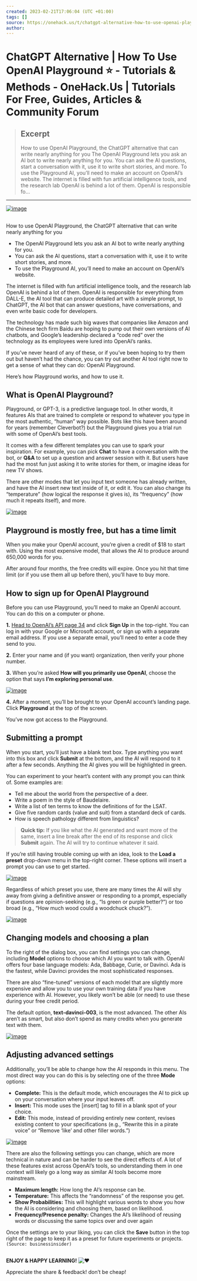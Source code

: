 ```yaml
---
created: 2023-02-21T17:06:04 (UTC +01:00)
tags: []
source: https://onehack.us/t/chatgpt-alternative-how-to-use-openai-playground/233391
author: 
---
```


# ChatGPT Alternative | How To Use OpenAI Playground ⭐ - Tutorials & Methods - OneHack.Us | Tutorials For Free, Guides, Articles & Community Forum

> ## Excerpt
> How to use OpenAI Playground, the ChatGPT alternative that can write nearly anything for you   The OpenAI Playground lets you ask an AI bot to write nearly anything for you. You can ask the AI questions, start a conversation with it, use it to write short stories, and more. To use the Playground AI, you’ll need to make an account on OpenAI’s website.  The internet is filled with fun artificial intelligence tools, and the research lab OpenAI is behind a lot of them. OpenAI is responsible fo...

---
[![image](https://onehack.us/uploads/default/optimized/3X/0/7/07b53ea9ba434330a076e8b849cb8c6e2ed6f85a_2_517x258.png)](https://onehack.us/uploads/default/original/3X/0/7/07b53ea9ba434330a076e8b849cb8c6e2ed6f85a.png "image")

## [](https://onehack.us/t/chatgpt-alternative-how-to-use-openai-playground/233391#centerhow-to-use-openai-playground-the-chatgpt-alternative-that-can-write-nearly-anything-for-youcenter-1)

How to use OpenAI Playground, the ChatGPT alternative that can write nearly anything for you

-   The OpenAI Playground lets you ask an AI bot to write nearly anything for you.
-   You can ask the AI questions, start a conversation with it, use it to write short stories, and more.
-   To use the Playground AI, you’ll need to make an account on OpenAI’s website.

The internet is filled with fun artificial intelligence tools, and the research lab OpenAI is behind a lot of them. OpenAI is responsible for everything from DALL-E, the AI tool that can produce detailed art with a simple prompt, to ChatGPT, the AI bot that can answer questions, have conversations, and even write basic code for developers.

The technology has made such big waves that companies like Amazon and the Chinese tech firm Baidu are hoping to pump out their own versions of AI chatbots, and Google’s leadership declared a “code red” over the technology as its employees were lured into OpenAI’s ranks.

If you’ve never heard of any of these, or if you’ve been hoping to try them out but haven’t had the chance, you can try out another AI tool right now to get a sense of what they can do: OpenAI Playground.

Here’s how Playground works, and how to use it.

## [](https://onehack.us/t/chatgpt-alternative-how-to-use-openai-playground/233391#what-is-openai-playground-2)**What is OpenAI Playground?**

Playground, or GPT-3, is a predictive language tool. In other words, it features AIs that are trained to complete or respond to whatever you type in the most authentic, “human” way possible. Bots like this have been around for years (remember Cleverbot?) but the Playground gives you a trial run with some of OpenAI’s best tools.

It comes with a few different templates you can use to spark your inspiration. For example, you can pick **Chat** to have a conversation with the bot, or **Q&A** to set up a question and answer session with it. But users have had the most fun just asking it to write stories for them, or imagine ideas for new TV shows.

There are other modes that let you input text someone has already written, and have the AI insert new text inside of it, or edit it. You can also change its “temperature” (how logical the response it gives is), its “frequency” (how much it repeats itself), and more.

[![image](https://onehack.us/uploads/default/optimized/3X/6/2/626c4c57e7ef912e71bda043c3787ee1d5858d22_2_513x500.jpeg)](https://onehack.us/uploads/default/original/3X/6/2/626c4c57e7ef912e71bda043c3787ee1d5858d22.jpeg "image")

## [](https://onehack.us/t/chatgpt-alternative-how-to-use-openai-playground/233391#playground-is-mostly-free-but-has-a-time-limit-3)**Playground is mostly free, but has a time limit**

When you make your OpenAI account, you’re given a credit of $18 to start with. Using the most expensive model, that allows the AI to produce around 650,000 words for you.

After around four months, the free credits will expire. Once you hit that time limit (or if you use them all up before then), you’ll have to buy more.

## [](https://onehack.us/t/chatgpt-alternative-how-to-use-openai-playground/233391#how-to-sign-up-for-openai-playground-4)**How to sign up for OpenAI Playground**

Before you can use Playground, you’ll need to make an OpenAI account. You can do this on a computer or phone.

**1.** [Head to OpenAI’s API page 34](https://openai.com/api/) and click **Sign Up** in the top-right. You can log in with your Google or Microsoft account, or sign up with a separate email address. If you use a separate email, you’ll need to enter a code they send to you.

**2.** Enter your name and (if you want) organization, then verify your phone number.

**3.** When you’re asked **How will you primarily use OpenAI**, choose the option that says **I’m exploring personal use**.

[![image](https://onehack.us/uploads/default/optimized/3X/1/1/115994ee41a1984ad4cdddccffb3688ecb767cf4_2_490x499.png)](https://onehack.us/uploads/default/original/3X/1/1/115994ee41a1984ad4cdddccffb3688ecb767cf4.png "image")

**4.** After a moment, you’ll be brought to your OpenAI account’s landing page. Click **Playground** at the top of the screen.

You’ve now got access to the Playground.

## [](https://onehack.us/t/chatgpt-alternative-how-to-use-openai-playground/233391#submitting-a-prompt-5)**Submitting a prompt**

When you start, you’ll just have a blank text box. Type anything you want into this box and click **Submit** at the bottom, and the AI will respond to it after a few seconds. Anything the AI gives you will be highlighted in green.

You can experiment to your heart’s content with any prompt you can think of. Some examples are:

-   Tell me about the world from the perspective of a deer.
-   Write a poem in the style of Baudelaire.
-   Write a list of ten terms to know the definitions of for the LSAT.
-   Give five random cards (value and suit) from a standard deck of cards.
-   How is speech pathology different from linguistics?

> **Quick tip:** If you like what the AI generated and want more of the same, insert a line break after the end of its response and click **Submit** again. The AI will try to continue whatever it said.

If you’re still having trouble coming up with an idea, look to the **Load a preset** drop-down menu in the top-right corner. These options will insert a prompt you can use to get started.

[![image](https://onehack.us/uploads/default/optimized/3X/7/d/7df1ba524f4696a6b1f906bce53338e55dc3588d_2_609x499.jpeg)](https://onehack.us/uploads/default/original/3X/7/d/7df1ba524f4696a6b1f906bce53338e55dc3588d.jpeg "image")

Regardless of which preset you use, there are many times the AI will shy away from giving a definitive answer or responding to a prompt, especially if questions are opinion-seeking (e.g., “Is green or purple better?”) or too broad (e.g., “How much wood could a woodchuck chuck?”).

[![image](https://onehack.us/uploads/default/optimized/3X/1/3/13359589e2ec15cc55360e8fa187bdf6e977794b_2_690x362.png)](https://onehack.us/uploads/default/original/3X/1/3/13359589e2ec15cc55360e8fa187bdf6e977794b.png "image")

## [](https://onehack.us/t/chatgpt-alternative-how-to-use-openai-playground/233391#changing-models-and-choosing-a-plan-6)**Changing models and choosing a plan**

To the right of the dialog box, you can find settings you can change, including **Model** options to choose which AI you want to talk with. OpenAI offers four base language models: Ada, Babbage, Curie, or Davinci. Ada is the fastest, while Davinci provides the most sophisticated responses.

There are also “fine-tuned” versions of each model that are slightly more expensive and allow you to use your own training data if you have experience with AI. However, you likely won’t be able (or need) to use these during your free credit period.

The default option, **text-davinci-003**, is the most advanced. The other AIs aren’t as smart, but also don’t spend as many credits when you generate text with them.

[![image](https://onehack.us/uploads/default/optimized/3X/2/5/253d73e189146402eb53fee8c450eb281e9d8038_2_690x360.png)](https://onehack.us/uploads/default/original/3X/2/5/253d73e189146402eb53fee8c450eb281e9d8038.png "image")

## [](https://onehack.us/t/chatgpt-alternative-how-to-use-openai-playground/233391#adjusting-advanced-settings-7)**Adjusting advanced settings**

Additionally, you’ll be able to change how the AI responds in this menu. The most direct way you can do this is by selecting one of the three **Mode** options:

-   **Complete:** This is the default mode, which encourages the AI to pick up on your conversation where your input leaves off.
-   **Insert:** This mode uses the \[insert\] tag to fill in a blank spot of your choice.
-   **Edit:** This mode, instead of providing entirely new content, revises existing content to your specifications (e.g., “Rewrite this in a pirate voice” or “Remove ‘like’ and other filler words.”)

[![image](https://onehack.us/uploads/default/optimized/3X/f/a/fa640c697884edc4eb76444a194383f4185d7ba0_2_690x360.png)](https://onehack.us/uploads/default/original/3X/f/a/fa640c697884edc4eb76444a194383f4185d7ba0.png "image")

There are also the following settings you can change, which are more technical in nature and can be harder to see the direct effects of. A lot of these features exist across OpenAI’s tools, so understanding them in one context will likely go a long way as similar AI tools become more mainstream.

-   **Maximum length:** How long the AI’s response can be.
-   **Temperature:** This affects the “randomness” of the response you get.
-   **Show Probabilities:** This will highlight various words to show you how the AI is considering and choosing them, based on likelihood.
-   **Frequency/Presence penalty:** Changes the AI’s likelihood of reusing words or discussing the same topics over and over again

Once the settings are to your liking, you can click the **Save** button in the top right of the page to keep it as a preset for future experiments or projects. `(Source: businessinsider)`

## [](https://onehack.us/t/chatgpt-alternative-how-to-use-openai-playground/233391#centerenjoy-happy-learning-heartcenter-8)

**ENJOY & HAPPY LEARNING!** ![:heart:](https://onehack.us/images/emoji/apple/heart.png?v=12 ":heart:")

Appreciate the share & feedback! don’t be cheap!
